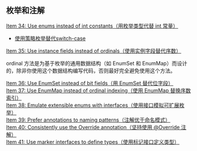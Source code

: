 ## 枚举和注解   
[Item 34: Use enums instead of int constants（用枚举类型代替 int 常量）](strategy)   
- [使用策略枚举替代switch-case ](strategy/PayrollDayStrategy.java) 

[Item 35: Use instance fields instead of ordinals（使用实例字段替代序数）](ordinal)  

ordinal 方法是为基于枚举的通用数据结构（如 EnumSet 和 EnumMap）而设计的，除非你使用这个数据结构编写代码，否则最好完全避免使用这个方法。  

[Item 36: Use EnumSet instead of bit fields（用 EnumSet 替代位字段）]()  
[Item 37: Use EnumMap instead of ordinal indexing（使用 EnumMap 替换序数索引）]()  
[Item 38: Emulate extensible enums with interfaces（使用接口模拟可扩展枚举）]()  
[Item 39: Prefer annotations to naming patterns（注解优于命名模式）]()  
[Item 40: Consistently use the Override annotation（坚持使用 @Override 注解）]()  
[Item 41: Use marker interfaces to define types（使用标记接口定义类型）]()  
